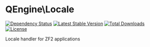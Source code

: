 # QEngine\Locale
[![Dependency Status](https://www.versioneye.com/user/projects/55c40bc320e69b028f0003b5/badge.svg?style=flat)](https://www.versioneye.com/user/projects/55c40bc320e69b028f0003b5)
[![Latest Stable Version](https://poser.pugx.org/qengine/qengine-locale/v/stable)](https://packagist.org/packages/qengine/qengine-locale)
[![Total Downloads](https://poser.pugx.org/qengine/qengine-locale/downloads)](https://packagist.org/packages/qengine/qengine-locale)
[![License](https://poser.pugx.org/qengine/qengine-locale/license)](https://packagist.org/packages/qengine/qengine-locale)

Locale handler for ZF2 applications

